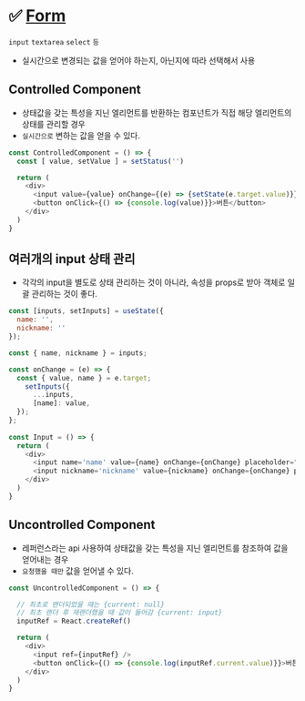 # ✅ [Form](https://ko.reactjs.org/docs/forms.html)
`input` `textarea` `select` `등`
* 실시간으로 변경되는 값을 얻어야 하는지, 아닌지에 따라 선택해서 사용
## Controlled Component
* 상태값을 갖는 특성을 지닌 엘리먼트를 반환하는 컴포넌트가 직접 해당 엘리먼트의 상태를 관리할 경우
* `실시간으로` 변하는 값을 얻을 수 있다.
```js
const ControlledComponent = () => {
  const [ value, setValue ] = setStatus('')

  return (
    <div>
      <input value={value} onChange={(e) => {setState(e.target.value)}}/>
      <button onClick={() => {console.log(value)}}>버튼</button>
    </div>
  )
}
```
## 여러개의 input 상태 관리
* 각각의 input을 별도로 상태 관리하는 것이 아니라, 속성을 props로 받아 객체로 일괄 관리하는 것이 좋다.
```js
const [inputs, setInputs] = useState({
  name: '',
  nickname: ''
});

const { name, nickname } = inputs;

const onChange = (e) => {
  const { value, name } = e.target; 
    setInputs({
      ...inputs,
      [name]: value,
  });
};
  
const Input = () => {
  return (
    <div>
      <input name='name' value={name} onChange={onChange} placeholder="이름을 입력하세요" />
      <input nickname='nickname' value={nickname} onChange={onChange} placeholder="닉네임을 입력하세요" />
    </div>
  )
}
```
## Uncontrolled Component
* 레퍼런스라는 api 사용하여 상태값을 갖는 특성을 지닌 엘리먼트를 참조하여 값을 얻어내는 경우 
* `요청했을 때만` 값을 얻어낼 수 있다.
```js
const UncontrolledComponent = () => {

  // 최초로 랜더되었을 때는 {current: null}
  // 최초 랜더 후 재랜더했을 때 값이 들어감 {current: input}
  inputRef = React.createRef() 

  return (
    <div>
      <input ref={inputRef} />
      <button onClick={() => {console.log(inputRef.current.value)}}>버튼</button>
    </div>
  )
}
```
